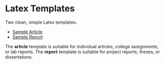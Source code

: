 # Latex Templates

Two clean, simple Latex templates.

* [Sample Article](article/output.pdf)
* [Sample Report](report/output.pdf)

The **article** template is suitable for individual articles, college assignments, or lab reports. The **report** template is suitable for project reports, theses, or dissertations.

